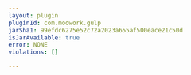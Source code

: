 ```yaml
---
layout: plugin
pluginId: com.moowork.gulp
jarSha1: 99efdc6275e52c72a2023a655af500eace21c50d
isJarAvailable: true
error: NONE
violations: []

---
```

